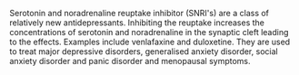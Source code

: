 Serotonin and noradrenaline reuptake inhibitor (SNRI's) are a class of relatively new antidepressants. Inhibiting the reuptake increases the concentrations of serotonin and noradrenaline in the synaptic cleft leading to the effects. Examples include venlafaxine and duloxetine. They are used to treat major depressive disorders, generalised anxiety disorder, social anxiety disorder and panic disorder and menopausal symptoms.